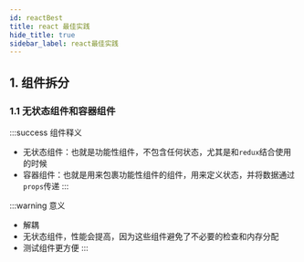 ```yaml
---
id: reactBest
title: react 最佳实践
hide_title: true
sidebar_label: react最佳实践
---
```


## 1. 组件拆分

### 1.1 无状态组件和容器组件

:::success 组件释义

- 无状态组件：也就是功能性组件，不包含任何状态，尤其是和`redux`结合使用的时候
- 容器组件：也就是用来包裹功能性组件的组件，用来定义状态，并将数据通过`props`传递
:::

:::warning 意义

- 解耦
- 无状态组件，性能会提高，因为这些组件避免了不必要的检查和内存分配
- 测试组件更方便
:::
